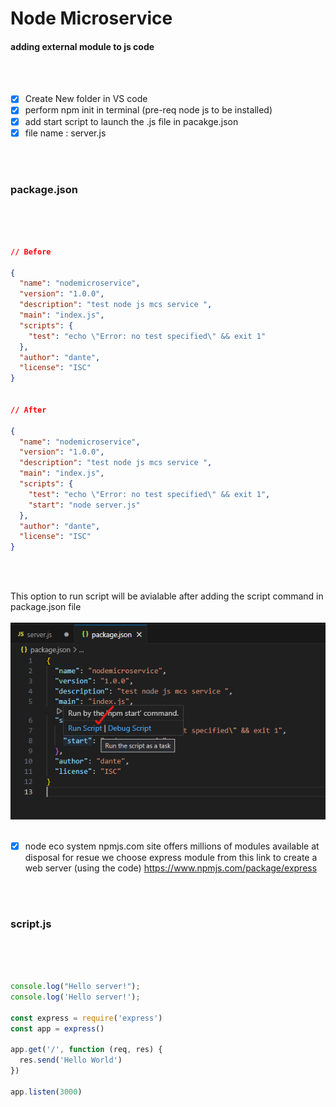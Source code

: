 # Node Microservice 

#### adding external module to js code 

</br>
</br>

- [X] Create New folder in VS code 
- [X] perform npm init in terminal (pre-req node js to be installed)
- [X] add start script to launch the .js file in pacakge.json
- [X] file name : server.js

</br>
</br>

### package.json

</br>
</br>

``` json

// Before 

{
  "name": "nodemicroservice",
  "version": "1.0.0",
  "description": "test node js mcs service ",
  "main": "index.js",
  "scripts": {
    "test": "echo \"Error: no test specified\" && exit 1"
  },
  "author": "dante",
  "license": "ISC"
}


// After 

{
  "name": "nodemicroservice",
  "version": "1.0.0",
  "description": "test node js mcs service ",
  "main": "index.js",
  "scripts": {
    "test": "echo \"Error: no test specified\" && exit 1",
    "start": "node server.js"  
  },
  "author": "dante",
  "license": "ISC"
}

```

</br>
</br>

This option to run script will be avialable after adding the script command in package.json file 
</br>
</br>
<img src="./files/npm1.png" >
</br>
</br>

- [X] node eco system npmjs.com site offers millions of modules available at disposal for resue 
     we choose express module from this link to create a web server (using the code) https://www.npmjs.com/package/express

</br>
</br>

### script.js 

</br>
</br>

```js

console.log("Hello server!");
console.log('Hello server!');

const express = require('express')
const app = express()

app.get('/', function (req, res) {
  res.send('Hello World')
})

app.listen(3000)

```
